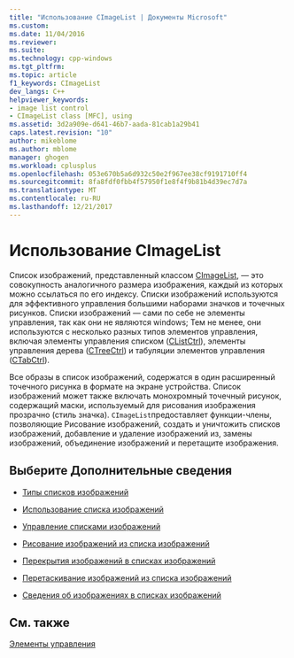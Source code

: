 ```yaml
---
title: "Использование CImageList | Документы Microsoft"
ms.custom: 
ms.date: 11/04/2016
ms.reviewer: 
ms.suite: 
ms.technology: cpp-windows
ms.tgt_pltfrm: 
ms.topic: article
f1_keywords: CImageList
dev_langs: C++
helpviewer_keywords:
- image list control
- CImageList class [MFC], using
ms.assetid: 3d2a909e-d641-46b7-aada-81cab1a29b41
caps.latest.revision: "10"
author: mikeblome
ms.author: mblome
manager: ghogen
ms.workload: cplusplus
ms.openlocfilehash: 053e670b5a6d932c50e2f967ee38cf9191710ff4
ms.sourcegitcommit: 8fa8fdf0fbb4f57950f1e8f4f9b81b4d39ec7d7a
ms.translationtype: MT
ms.contentlocale: ru-RU
ms.lasthandoff: 12/21/2017
---
```

# <a name="using-cimagelist"></a>Использование CImageList
Список изображений, представленный классом [CImageList](../mfc/reference/cimagelist-class.md), — это совокупность аналогичного размера изображения, каждый из которых можно ссылаться по его индексу. Списки изображений используются для эффективного управления большими наборами значков и точечных рисунков. Списки изображений — сами по себе не элементы управления, так как они не являются windows; Тем не менее, они используются с несколько разных типов элементов управления, включая элементы управления списком ([CListCtrl](../mfc/reference/clistctrl-class.md)), элементы управления дерева ([CTreeCtrl](../mfc/reference/ctreectrl-class.md)) и табуляции элементов управления ([CTabCtrl](../mfc/reference/ctabctrl-class.md)).  
  
 Все образы в список изображений, содержатся в один расширенный точечного рисунка в формате на экране устройства. Список изображений может также включать монохромный точечный рисунок, содержащий маски, используемый для рисования изображения прозрачно (стиль значка). `CImageList`предоставляет функции-члены, позволяющие Рисование изображений, создать и уничтожить списков изображений, добавление и удаление изображений из, замены изображений, объединение изображений и перетащите изображения.  
  
## <a name="what-do-you-want-to-know-more-about"></a>Выберите Дополнительные сведения  
  
-   [Типы списков изображений](../mfc/types-of-image-lists.md)  
  
-   [Использование списка изображений](../mfc/using-an-image-list.md)  
  
-   [Управление списками изображений](../mfc/manipulating-image-lists.md)  
  
-   [Рисование изображений из списка изображений](../mfc/drawing-images-from-an-image-list.md)  
  
-   [Перекрытия изображений в списках изображений](../mfc/image-overlays-in-image-lists.md)  
  
-   [Перетаскивание изображений из списка изображений](../mfc/dragging-images-from-an-image-list.md)  
  
-   [Сведения об изображениях в списках изображений](../mfc/image-information-in-image-lists.md)  
  
## <a name="see-also"></a>См. также  
 [Элементы управления](../mfc/controls-mfc.md)

